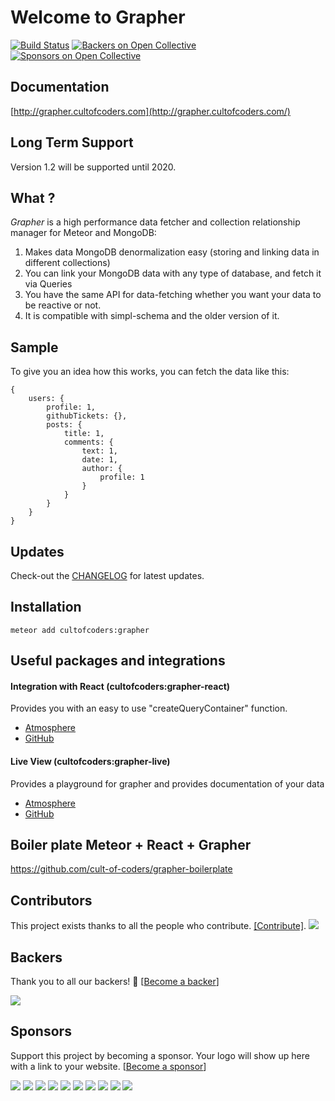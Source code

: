 Welcome to Grapher
==================

[![Build Status](https://api.travis-ci.org/cult-of-coders/grapher.svg?branch=master)](https://travis-ci.org/cult-of-coders/grapher) [![Backers on Open Collective](https://opencollective.com/grapher/backers/badge.svg)](#backers) [![Sponsors on Open Collective](https://opencollective.com/grapher/sponsors/badge.svg)](#sponsors)

Documentation
-------------
[http://grapher.cultofcoders.com](http://grapher.cultofcoders.com/)

Long Term Support
-----------------
Version 1.2 will be supported until 2020.

What ?
------
*Grapher* is a high performance data fetcher and collection relationship manager for Meteor and MongoDB:

1. Makes data MongoDB denormalization easy (storing and linking data in different collections) 
2. You can link your MongoDB data with any type of database, and fetch it via Queries
3. You have the same API for data-fetching whether you want your data to be reactive or not.
4. It is compatible with simpl-schema and the older version of it.

Sample
-------------

To give you an idea how this works, you can fetch the data like this:

```
{
    users: {
        profile: 1,
        githubTickets: {},
        posts: {
            title: 1,
            comments: {
                text: 1,
                date: 1,
                author: {
                    profile: 1
                }
            }
        }
    }
}
```

Updates
-------
Check-out the [CHANGELOG](CHANGELOG.md) for latest updates.

Installation
------------
```
meteor add cultofcoders:grapher
```

Useful packages and integrations
--------------------------------

#### Integration with React (cultofcoders:grapher-react)

Provides you with an easy to use "createQueryContainer" function.

- [Atmosphere](https://atmospherejs.com/cultofcoders/grapher-react)
- [GitHub](https://github.com/cult-of-coders/grapher-react/)

#### Live View (cultofcoders:grapher-live)

Provides a playground for grapher and provides documentation of your data

- [Atmosphere](https://atmospherejs.com/cultofcoders/grapher-live) 
- [GitHub](https://github.com/cult-of-coders/grapher-live)

Boiler plate Meteor + React + Grapher
-------------------------------------
https://github.com/cult-of-coders/grapher-boilerplate

## Contributors

This project exists thanks to all the people who contribute. [[Contribute]](CONTRIBUTING.md).
<a href="graphs/contributors"><img src="https://opencollective.com/grapher/contributors.svg?width=890" /></a>


## Backers

Thank you to all our backers! 🙏 [[Become a backer](https://opencollective.com/grapher#backer)]

<a href="https://opencollective.com/grapher#backers" target="_blank"><img src="https://opencollective.com/grapher/backers.svg?width=890"></a>


## Sponsors

Support this project by becoming a sponsor. Your logo will show up here with a link to your website. [[Become a sponsor](https://opencollective.com/grapher#sponsor)]

<a href="https://opencollective.com/grapher/sponsor/0/website" target="_blank"><img src="https://opencollective.com/grapher/sponsor/0/avatar.svg"></a>
<a href="https://opencollective.com/grapher/sponsor/1/website" target="_blank"><img src="https://opencollective.com/grapher/sponsor/1/avatar.svg"></a>
<a href="https://opencollective.com/grapher/sponsor/2/website" target="_blank"><img src="https://opencollective.com/grapher/sponsor/2/avatar.svg"></a>
<a href="https://opencollective.com/grapher/sponsor/3/website" target="_blank"><img src="https://opencollective.com/grapher/sponsor/3/avatar.svg"></a>
<a href="https://opencollective.com/grapher/sponsor/4/website" target="_blank"><img src="https://opencollective.com/grapher/sponsor/4/avatar.svg"></a>
<a href="https://opencollective.com/grapher/sponsor/5/website" target="_blank"><img src="https://opencollective.com/grapher/sponsor/5/avatar.svg"></a>
<a href="https://opencollective.com/grapher/sponsor/6/website" target="_blank"><img src="https://opencollective.com/grapher/sponsor/6/avatar.svg"></a>
<a href="https://opencollective.com/grapher/sponsor/7/website" target="_blank"><img src="https://opencollective.com/grapher/sponsor/7/avatar.svg"></a>
<a href="https://opencollective.com/grapher/sponsor/8/website" target="_blank"><img src="https://opencollective.com/grapher/sponsor/8/avatar.svg"></a>
<a href="https://opencollective.com/grapher/sponsor/9/website" target="_blank"><img src="https://opencollective.com/grapher/sponsor/9/avatar.svg"></a>



